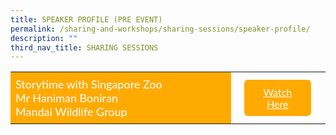 ```yaml
---
title: SPEAKER PROFILE (PRE EVENT)
permalink: /sharing-and-workshops/sharing-sessions/speaker-profile/
description: ""
third_nav_title: SHARING SESSIONS
---
```

<style>
    .btn1{
    font-size: 16px;
    font-family:Lato,sans-serif;
    background-color: #fa0;
    padding: 10px 13px;
    margin: -5px 13px;
    border-radius: 6px;
    width: 60%;
    text-align: center;
    display:block;
    }
     .btn1:hover {
background-color: lightgrey;!important;
}
.content a {
margin-bottom:0rem;
text-decoration:none;
}
@media only screen and (max-width: 600px) {
    .btn1 {
      width:74%
    }
}
</style>

<table style="border-collapse: collapse;
  width: 100%;">
  <tbody><tr>
    <td style="border: none; width: 70%;
  text-align: left;padding: 8px;background-color:#fa0;color:#fff;font-family:Lato,sans-serif;font-size: 18px;"> Storytime with Singapore Zoo<br>
			Mr Haniman Boniran<br>
            Mandai Wildlife Group</td>
    <td style="border: none;
  text-align: left;padding: 8px;width: 30%;font-family:Lato,sans-serif;">
 <a href="/mr-haniman-boniran/" class="btn1" style="color:#fff;">Watch Here</a>
</td>
    </tr>
</tbody></table>